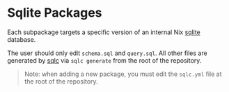 # Sqlite Packages

Each subpackage targets a specific version of an internal Nix [sqlite] database.

The user should only edit `schema.sql` and `query.sql`. All other files are generated by [sqlc] via `sqlc generate` from
the root of the repository.

> Note: when adding a new package, you must edit the `sqlc.yml` file at the root of the repository.

[sqlite]: https://www.sqlite.org/
[sqlc]: https://github.com/sqlc-dev/sqlc
